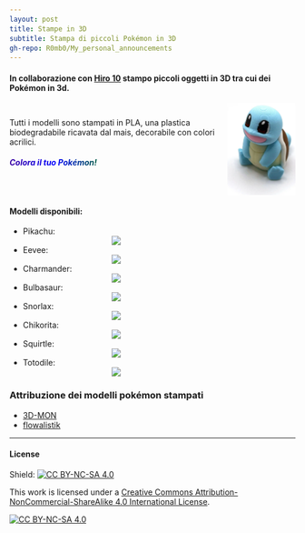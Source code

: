 ```yaml
---
layout: post
title: Stampe in 3D
subtitle: Stampa di piccoli Pokémon in 3D
gh-repo: R0mb0/My_personal_announcements
---
```


#### In collaborazione con [Hiro 10](https://www.instagram.com/hiro10_pesaro/) stampo piccoli oggetti in 3D tra cui dei Pokémon in 3d.

<div style="display: flex; align-items: center; gap: 20px;">

 <span>
    Tutti i modelli sono stampati in PLA, una plastica biodegradabile ricavata dal mais, decorabile con colori acrilici.<br>
   <h5 class="rainbow-animated">Colora il tuo Pokémon!</h5>
<style>
.rainbow-animated {
  background: linear-gradient(270deg, red, orange, yellow, green, blue, indigo, violet, red);
  background-size: 200% 200%;
  -webkit-background-clip: text;
  -webkit-text-fill-color: transparent;
  background-clip: text;
  animation: rainbow-move 3s linear infinite;
  font-weight: bold;
}
@keyframes rainbow-move {
  0% { background-position: 0% 50%; }
  100% { background-position: 100% 50%; }
}
</style>

  </span>

  <img src="https://github.com/R0mb0/My_personal_announcements/blob/main/Buisness_cards/3D-Prints/pokemon.png?raw=true" style="width: 35%; min-width: 120px; max-width: 240px;">

</div>

#### Modelli disponibili: 

 <ul>
  <li> Pikachu: <img src="https://cdn.thingiverse.com/renders/60/5d/6d/72/c4/pikachu_low_poly_pokemon_flowalistik_display_large.jpg" style="display:block;margin:auto;width:35%;"> </li>
   <li> Eevee: <img src="https://cdn.thingiverse.com/renders/85/c1/2a/d2/78/09922cabe7e455a53688cb862b9ab97c_display_large.jpg" style="display:block;margin:auto;width:35%;"> </li>
  <li> Charmander: <img src="https://cdn.thingiverse.com/renders/03/8d/7b/6d/ba/charmander_low_poly_pokemon_flowalistik_display_large.jpg" style="display:block;margin:auto;width:35%;"> </li>
  <li> Bulbasaur: <img src="https://cdn.thingiverse.com/renders/81/4e/7c/0b/7c/bulbasaur_low_poly_pokemon_flowalistik_display_large.jpg" style="display:block;margin:auto;width:35%;"> </li>
   <li> Snorlax: <img src="https://makerworld.bblmw.com/makerworld/model/USd782888c06934e/design/2024-06-22_qu93q615fezi.jpg?x-oss-process=image/resize,w_1000/format,webp" style="display:block;margin:auto;width:35%;"> </li>
   <li> Chikorita: <img src="https://cdn.thingiverse.com/renders/e7/10/f5/7f/99/chikorita_low_poly_pokemon_flowalistik_display_large.jpg" style="display:block;margin:auto;width:35%;"> </li>
   <li> Squirtle: <img src="https://cdn.thingiverse.com/renders/12/6a/bf/d9/54/squirtle_low_poly_pokemon_flowalistik_display_large.jpg" style="display:block;margin:auto;width:35%;"> </li>
   <li> Totodile: <img src="https://cdn.thingiverse.com/renders/17/66/f8/1e/3c/totodile_low_poly_pokemon_flowalistik_display_large.jpg" style="display:block;margin:auto;width:35%;"> </li>
   
</ul> 

### Attribuzione dei modelli pokémon stampati 

- [3D-MON](https://www.thingiverse.com/3d-mon/designs)
- [flowalistik](https://www.thingiverse.com/flowalistik/designs)

___

#### License
Shield: [![CC BY-NC-SA 4.0][cc-by-nc-sa-shield]][cc-by-nc-sa]

This work is licensed under a
[Creative Commons Attribution-NonCommercial-ShareAlike 4.0 International License][cc-by-nc-sa].

[![CC BY-NC-SA 4.0][cc-by-nc-sa-image]][cc-by-nc-sa]

[cc-by-nc-sa]: http://creativecommons.org/licenses/by-nc-sa/4.0/
[cc-by-nc-sa-image]: https://licensebuttons.net/l/by-nc-sa/4.0/88x31.png
[cc-by-nc-sa-shield]: https://img.shields.io/badge/License-CC%20BY--NC--SA%204.0-lightgrey.svg
